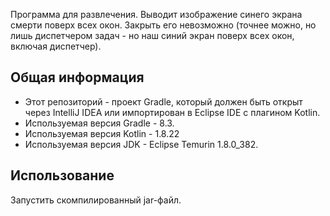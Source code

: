 Программа для развлечения. Выводит изображение синего экрана смерти поверх всех окон. Закрыть его невозможно (точнее можно, но лишь диспетчером задач - но наш синий экран поверх всех окон, включая диспетчер).

<h2> Общая информация </h2>

* Этот репозиторий - проект Gradle, который должен быть открыт через IntelliJ IDEA или импортирован в Eclipse IDE с плагином Kotlin.
* Используемая версия Gradle - 8.3.
* Используемая версия Kotlin - 1.8.22
* Используемая версия JDK - Eclipse Temurin 1.8.0_382.

<h2> Использование </h2>

Запустить скомпилированный jar-файл.
